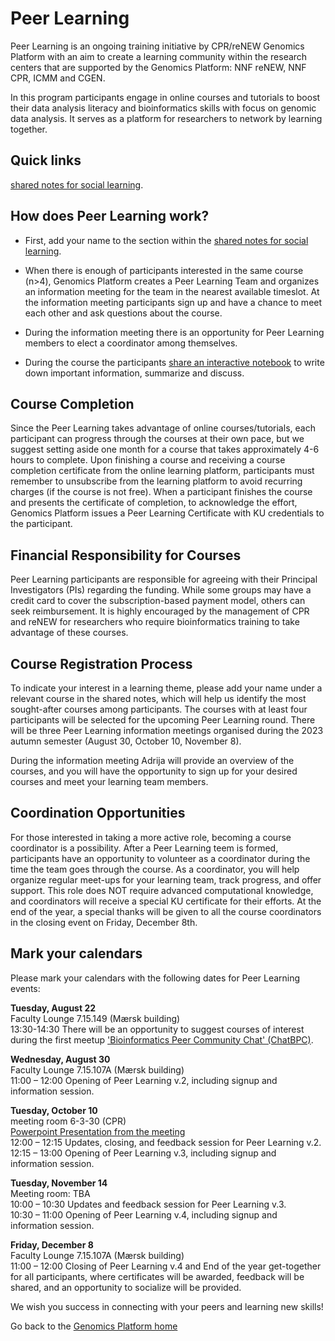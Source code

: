 # Peer Learning

Peer Learning is an ongoing training initiative by CPR/reNEW Genomics Platform with an aim to create a learning community within the research centers that are supported by the Genomics Platform: NNF reNEW, NNF CPR, ICMM and CGEN.

In this program participants engage in online courses and tutorials to boost their data analysis literacy and bioinformatics skills with focus on genomic data analysis. It serves as a platform for researchers to network by learning together.

## Quick links

[shared notes for social learning](https://alumni.sharepoint.com/:o:/s/UCPH_SUND_GENOMICS_PLATFORM/Eke4QysbIlBPvm8GDbtu0qUBJ6sjQ8G79b_WBZddycfO1A?e=KCqLzf).


## How does Peer Learning work? 

- First, add your name to the section within the [shared notes for social learning](https://alumni.sharepoint.com/:o:/s/UCPH_SUND_GENOMICS_PLATFORM/Eke4QysbIlBPvm8GDbtu0qUBJ6sjQ8G79b_WBZddycfO1A?e=KCqLzf).
  
- When there is enough of participants interested in the same course (n>4), Genomics Platform creates a Peer Learning Team and organizes an information meeting for the team in the nearest available timeslot. At the information meeting participants sign up and have a chance to meet each other and ask questions about the course. 
  
- During the information meeting there is an opportunity for Peer Learning members to elect a coordinator among themselves.

- During the course the participants [share an interactive notebook](https://alumni.sharepoint.com/:o:/s/UCPH_SUND_GENOMICS_PLATFORM/Eke4QysbIlBPvm8GDbtu0qUBJ6sjQ8G79b_WBZddycfO1A?e=JrToHu) to write down important information, summarize and discuss.


## Course Completion

Since the Peer Learning takes advantage of online courses/tutorials, each participant can progress through the courses at their own pace, but we suggest setting aside one month for a course that takes approximately 4-6 hours to complete. Upon finishing a course and receiving a course completion certificate from the online learning platform, participants must remember to unsubscribe from the learning platform to avoid recurring charges (if the course is not free). When a participant finishes the course and presents the certificate of completion, to acknowledge the effort, Genomics Platform issues a Peer Learning Certificate with KU credentials to the participant.


## Financial Responsibility for Courses 

Peer Learning participants are responsible for agreeing with their Principal Investigators (PIs) regarding the funding. While some groups may have a credit card to cover the subscription-based payment model, others can seek reimbursement. It is highly encouraged by the management of CPR and reNEW for researchers who require bioinformatics training to take advantage of these courses.

## Course Registration Process 

To indicate your interest in a learning theme, please add your name under a relevant course in the shared notes, which will help us identify the most sought-after courses among participants. The courses with at least four participants will be selected for the upcoming Peer Learning round. There will be three Peer Learning information meetings organised during the 2023 autumn semester (August 30, October 10, November 8). 

During the information meeting Adrija will provide an overview of the courses, and you will have the opportunity to sign up for your desired courses and meet your learning team members.

## Coordination Opportunities 

For those interested in taking a more active role, becoming a course coordinator is a possibility. After a Peer Learning teem is formed, participants have an opportunity to volunteer as a coordinator during the time the team goes through the course.  As a coordinator, you will help organize regular meet-ups for your learning team, track progress, and offer support. This role does NOT require advanced computational knowledge, and coordinators will receive a special KU certificate for their efforts. At the end of the year, a special thanks will be given to all the course coordinators in the closing event on Friday, December 8th. 

## Mark your calendars
Please mark your calendars with the following dates for Peer Learning events:

**Tuesday, August 22**  
Faculty Lounge 7.15.149 (Mærsk building)  
13:30-14:30  There will be an opportunity to suggest courses of interest during the first meetup ['Bioinformatics Peer Community Chat' (ChatBPC)](https://sundgenomics.github.io/ChatBPC/).

**Wednesday, August 30**  
Faculty Lounge 7.15.107A (Mærsk building)  
11:00 – 12:00  Opening of Peer Learning v.2, including signup and information session.  

**Tuesday, October 10**  
meeting room 6-3-30 (CPR)  
[Powerpoint Presentation from the meeting](https://alumni.sharepoint.com/:p:/s/UCPH_SUND_GENOMICS_PLATFORM/EdaWpXpFdJ1Ni-bR85l6yU8B5vMlJ6c672G5VJpIL0BwRw)  
12:00 – 12:15  Updates, closing, and feedback session for Peer Learning v.2.  
12:15 – 13:00  Opening of Peer Learning v.3, including signup and information session.  

**Tuesday, November 14**  
Meeting room: TBA  
10:00 – 10:30  Updates and feedback session for Peer Learning v.3.  
10:30 – 11:00  Opening of Peer Learning v.4, including signup and information session.  

**Friday, December 8**  
Faculty Lounge 7.15.107A (Mærsk building)  
11:00 – 12:00  Closing of Peer Learning v.4 and End of the year get-together for all participants, where certificates will be awarded, feedback will be shared, and an opportunity to socialize will be provided.

We wish you success in connecting with your peers and learning new skills!

Go back to the [Genomics Platform home](https://sundgenomics.github.io)
